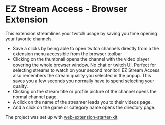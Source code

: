 # EZ Stream Access - Browser Extension

This extension streamlines your twitch usage by saving you time opening your favorite channels.

-   Save a clicks by being able to open twitch channels directly from a the extension menu accessible from the browser toolbar
-   Clicking on the thumbnail opens the channel with the video player covering the whole browser window. No chat or twitch UI. Perfect for selecting streams to watch on your second monitor! EZ Stream Access also remembers the stream quality you selected in the popup. This saves you a few seconds you normally have to spend selecting your quality.
-   Clicking on the stream title or profile picture of the channel opens the normal channel page.
-   A click on the name of the streamer leads you to their videos page.
-   And a click on the game or category name opens the directory page.

The project was set up with [web-extension-starter-kit](https://github.com/stateful/web-extension-starter-kit).